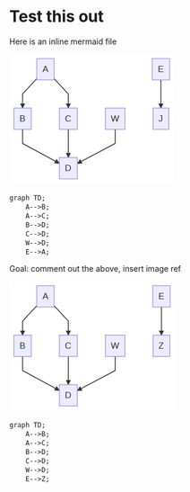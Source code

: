 # Test this out

Here is an inline mermaid file

![~mermaid diagram 1~](../output/test_flow_inline-md-1.png)

```mermaid
graph TD;
    A-->B;
    A-->C;
    B-->D;
    C-->D;
    W-->D;
    E-->A;

```

Goal: comment out the above, insert image ref

![~mermaid diagram 2~](../output/test_flow_inline-md-2.png)

```mermaid
graph TD;
    A-->B;
    A-->C;
    B-->D;
    C-->D;
    W-->D;
    E-->Z;
```
